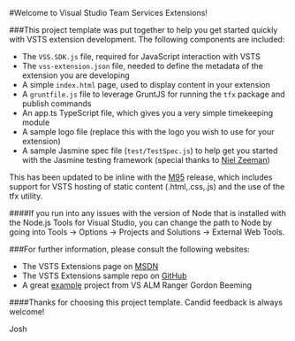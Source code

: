 #Welcome to Visual Studio Team Services Extensions!

###This project template was put together to help you get started quickly with VSTS extension development.  The following components are included:

- The `VSS.SDK.js` file, required for JavaScript interaction with VSTS
- The `vss-extension.json` file, needed to define the metadata of the extension you are developing
- A simple `index.html` page, used to display content in your extension
- A `gruntfile.js` file to leverage GruntJS for running the `tfx` package and publish commands
- An app.ts TypeScript file, which gives you a very simple timekeeping module
- A sample logo file (replace this with the logo you wish to use for your extension)
- A sample Jasmine spec file (`test/TestSpec.js`) to help get you started with the Jasmine testing framework (special thanks to [Niel Zeeman](http://blogs.msdn.com/b/willy-peter_schaub/archive/2013/11/01/introducing-the-visual-studio-alm-rangers-niel-zeeman.aspx))

This has been updated to be inline with the [M95](https://www.visualstudio.com/en-us/integrate/extensions/support/release-notes) release, which includes support for VSTS hosting of static content (.html,.css,.js) and the use of the tfx utility.

####If you run into any issues with the version of Node that is installed with the Node.js Tools for Visual Studio, you can change the path to Node by going into Tools -> Options -> Projects and Solutions -> External Web Tools.

###For further information, please consult the following websites:
- The VSTS Extensions page on [MSDN](https://www.visualstudio.com/en-us/integrate/extensions/overview)
- The VSTS Extensions sample repo on [GitHub](https://github.com/Microsoft/vso-extension-samples)
- A great [example](https://binary-stuff.com/post/a-hello-world-for-vso-extensions) project from VS ALM Ranger Gordon Beeming

####Thanks for choosing this project template.  Candid feedback is always welcome!

Josh